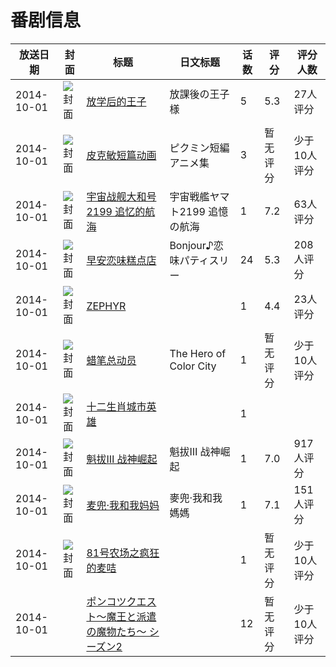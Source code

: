 # 番剧信息

|放送日期|封面|标题|日文标题|话数|评分|评分人数|
|---|---|---|---|---|---|---|
|2014-10-01|![封面](https://lain.bgm.tv/pic/cover/c/36/2d/105422_N3c8u.jpg)|[放学后的王子](https://bangumi.tv/subject/105422)|放課後の王子様|5|5.3|27人评分|
|2014-10-01|![封面](https://lain.bgm.tv/pic/cover/c/24/c5/118348_rb6xU.jpg)|[皮克敏短篇动画](https://bangumi.tv/subject/118348)|ピクミン短編アニメ集|3|暂无评分|少于10人评分|
|2014-10-01|![封面](https://lain.bgm.tv/pic/cover/c/12/5a/102551_729re.jpg)|[宇宙战舰大和号2199 追忆的航海](https://bangumi.tv/subject/102551)|宇宙戦艦ヤマト2199 追憶の航海|1|7.2|63人评分|
|2014-10-01|![封面](https://lain.bgm.tv/pic/cover/c/f3/81/110485_164eU.jpg)|[早安恋味糕点店](https://bangumi.tv/subject/110485)|Bonjour♪恋味パティスリー|24|5.3|208人评分|
|2014-10-01|![封面](https://lain.bgm.tv/pic/cover/c/b4/b8/110690_hoqmt.jpg)|[ZEPHYR](https://bangumi.tv/subject/110690)||1|4.4|23人评分|
|2014-10-01|![封面](https://lain.bgm.tv/pic/cover/c/3f/f1/130780_fc077.jpg)|[蜡笔总动员](https://bangumi.tv/subject/130780)|The Hero of Color City|1|暂无评分|少于10人评分|
|2014-10-01|![封面](https://lain.bgm.tv/pic/cover/c/b8/49/130800_RjnJ6.jpg)|[十二生肖城市英雄](https://bangumi.tv/subject/130800)||1|||
|2014-10-01|![封面](https://lain.bgm.tv/pic/cover/c/aa/6a/74901_3tjJ0.jpg)|[魁拔Ⅲ 战神崛起](https://bangumi.tv/subject/74901)|魁拔Ⅲ 战神崛起|1|7.0|917人评分|
|2014-10-01|![封面](https://lain.bgm.tv/pic/cover/c/22/17/110885_ho9Vk.jpg)|[麦兜·我和我妈妈](https://bangumi.tv/subject/110885)|麥兜·我和我媽媽|1|7.1|151人评分|
|2014-10-01|![封面](https://lain.bgm.tv/pic/cover/c/f1/29/114736_1pjSE.jpg)|[81号农场之疯狂的麦咭](https://bangumi.tv/subject/114736)||1|暂无评分|少于10人评分|
|2014-10-01||[ポンコツクエスト〜魔王と派遣の魔物たち〜 シーズン2](https://bangumi.tv/subject/241479)||12|暂无评分|少于10人评分|
